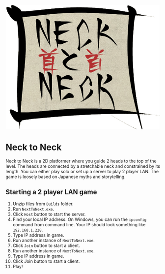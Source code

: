 <p align="center">
<img src="https://raw.githubusercontent.com/maxrchung/insane_game_jam_im_insane/main/UIButtons/NeckLogo.png" width="500">
</p>

# Neck to Neck

Neck to Neck is a 2D platformer where you guide 2 heads to the top of the level. The heads are connected by a stretchable neck and constrained by its length. You can either play solo or set up a server to play 2 player LAN. The game is loosely based on Japanese myths and storytelling.

## Starting a 2 player LAN game

1. Unzip files from `Builds` folder.
2. Run `NextToNext.exe`.
3. Click `Host` button to start the server.
4. Find your local IP address. On Windows, you can run the `ipconfig` command from command line. Your IP should look something like `192.168.1.228`.
5. Type IP address in game.
6. Run another instance of `NextToNext.exe`.
7. Click `Join` button to start a client.
8. Run another instance of `NextToNext.exe`.
9. Type IP address in game.
10. Click Join button to start a client.
11. Play!

